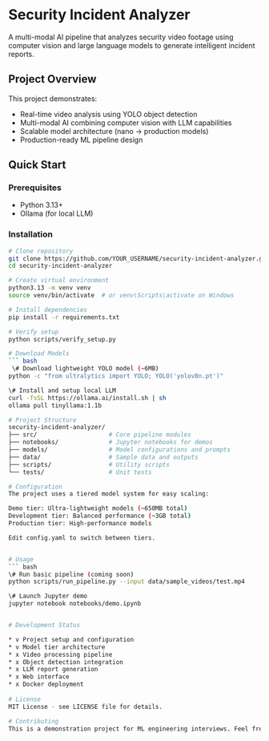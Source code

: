 # Security Incident Analyzer

A multi-modal AI pipeline that analyzes security video footage using computer vision and large language models to generate intelligent incident reports.

## Project Overview

This project demonstrates:
- Real-time video analysis using YOLO object detection
- Multi-modal AI combining computer vision with LLM capabilities
- Scalable model architecture (nano → production models)
- Production-ready ML pipeline design

## Quick Start

### Prerequisites
- Python 3.13+
- Ollama (for local LLM)

### Installation
```bash
# Clone repository
git clone https://github.com/YOUR_USERNAME/security-incident-analyzer.git
cd security-incident-analyzer

# Create virtual environment
python3.13 -m venv venv
source venv/bin/activate  # or venv\Scripts\activate on Windows

# Install dependencies
pip install -r requirements.txt

# Verify setup
python scripts/verify_setup.py

# Download Models
``` bash
 \# Download lightweight YOLO model (~6MB)
python -c "from ultralytics import YOLO; YOLO('yolov8n.pt')"

\# Install and setup local LLM
curl -fsSL https://ollama.ai/install.sh | sh
ollama pull tinyllama:1.1b

# Project Structure
security-incident-analyzer/
├── src/                    # Core pipeline modules
├── notebooks/              # Jupyter notebooks for demos
├── models/                 # Model configurations and prompts
├── data/                   # Sample data and outputs
├── scripts/                # Utility scripts
└── tests/                  # Unit tests

# Configuration
The project uses a tiered model system for easy scaling:

Demo tier: Ultra-lightweight models (~650MB total)
Development tier: Balanced performance (~3GB total)
Production tier: High-performance models

Edit config.yaml to switch between tiers.


# Usage
``` bash
\# Run basic pipeline (coming soon)
python scripts/run_pipeline.py --input data/sample_videos/test.mp4

\# Launch Jupyter demo
jupyter notebook notebooks/demo.ipynb


# Development Status

* v Project setup and configuration
* v Model tier architecture
* x Video processing pipeline
* x Object detection integration
* x LLM report generation
* x Web interface
* x Docker deployment
 
# License
MIT License - see LICENSE file for details.

# Contributing
This is a demonstration project for ML engineering interviews. Feel free to explore and extend!


